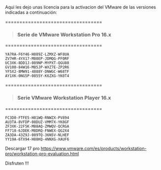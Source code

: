 Aqui les dejo unas licencia para la activacion del VMware de las versiones indicadas a continuación:

==================================
> ### Serie de VMware Workstation Pro 16.x
==================================

    YA7RA-F6Y46-H889Z-LZMXZ-WF8UA
    ZV7HR-4YX17-M80EP-JDMQG-PF0RF    
    UC3XK-8DD1J-089NP-MYPXT-QGU80    
    GV100-84W16-M85JP-WXZ7E-ZP2R6    
    YF5X2-8MW91-4888Y-DNWGC-W68TF    
    AY1XK-0NG5P-0855Y-K6ZXG-YK0T4

==================================
> ### Serie VMware Workstation Player 16.x
==================================

    FC3D0-FTFE5-H81WQ-RNWZX-PV894
    AU3TA-8VFDP-08DUZ-VMM7X-YK8GF
    ZF3XK-22F5K-M88AQ-ZMWQV-QCRGA
    FF718-6JDEK-M8DRQ-FNWEX-QG2X4
    ZA3DA-43Z9J-089TQ-36N5V-NLHEF
    YY19A-6TX94-H88KQ-4NNXG-XAUF6



Descargar 17 pro
https://www.vmware.com/es/products/workstation-pro/workstation-pro-evaluation.html

Disfruten !!!
